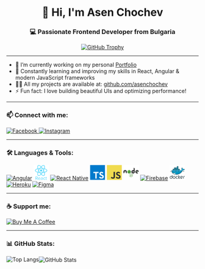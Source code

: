 <h1 align="center">👋 Hi, I'm Asen Chochev</h1>
<h3 align="center">💻 Passionate Frontend Developer from Bulgaria</h3>

<p align="center">
  <a href="https://github.com/asenchochev">
    <img src="https://github-profile-trophy.vercel.app/?username=asenchochev&theme=algolia&margin-w=10&margin-h=10&row=2&column=3" alt="GitHub Trophy" />
  </a>
</p>

---

- 🔭 I’m currently working on my personal [Portfolio](https://github.com/asenchochev/portfolio)
- 🌱 Constantly learning and improving my skills in React, Angular & modern JavaScript frameworks
- 👨‍💻 All my projects are available at: [github.com/asenchochev]([https://github.com/asenchochev](https://github.com/asenchochev?tab=repositories))
- ⚡ Fun fact: I love building beautiful UIs and optimizing performance!

---

<h3 align="left">📫 Connect with me:</h3>
<p align="left">
  <a href="https://fb.com/asen.chochev" target="_blank">
    <img src="https://raw.githubusercontent.com/rahuldkjain/github-profile-readme-generator/master/src/images/icons/Social/facebook.svg" alt="Facebook" height="30" width="40" />
  </a>
  <a href="https://instagram.com/asenchochev" target="_blank">
    <img src="https://raw.githubusercontent.com/rahuldkjain/github-profile-readme-generator/master/src/images/icons/Social/instagram.svg" alt="Instagram" height="30" width="40" />
  </a>
</p>

---

<h3 align="left">🛠️ Languages & Tools:</h3>
<p align="left">
  <a href="https://angular.io" target="_blank"><img src="https://angular.io/assets/images/logos/angular/angular.svg" alt="Angular" width="40" height="40"/></a>
  <a href="https://reactjs.org/" target="_blank"><img src="https://raw.githubusercontent.com/devicons/devicon/master/icons/react/react-original-wordmark.svg" alt="React" width="40" height="40"/></a>
  <a href="https://reactnative.dev/" target="_blank"><img src="https://reactnative.dev/img/header_logo.svg" alt="React Native" width="40" height="40"/></a>
  <a href="https://www.typescriptlang.org/" target="_blank"><img src="https://raw.githubusercontent.com/devicons/devicon/master/icons/typescript/typescript-original.svg" alt="TypeScript" width="40" height="40"/></a>
  <a href="https://developer.mozilla.org/en-US/docs/Web/JavaScript" target="_blank"><img src="https://raw.githubusercontent.com/devicons/devicon/master/icons/javascript/javascript-original.svg" alt="JavaScript" width="40" height="40"/></a>
  <a href="https://nodejs.org" target="_blank"><img src="https://raw.githubusercontent.com/devicons/devicon/master/icons/nodejs/nodejs-original-wordmark.svg" alt="Node.js" width="40" height="40"/></a>
  <a href="https://firebase.google.com/" target="_blank"><img src="https://www.vectorlogo.zone/logos/firebase/firebase-icon.svg" alt="Firebase" width="40" height="40"/></a>
  <a href="https://www.docker.com/" target="_blank"><img src="https://raw.githubusercontent.com/devicons/devicon/master/icons/docker/docker-original-wordmark.svg" alt="Docker" width="40" height="40"/></a>
  <a href="https://heroku.com" target="_blank"><img src="https://www.vectorlogo.zone/logos/heroku/heroku-icon.svg" alt="Heroku" width="40" height="40"/></a>
  <a href="https://www.figma.com/" target="_blank"><img src="https://www.vectorlogo.zone/logos/figma/figma-icon.svg" alt="Figma" width="40" height="40"/></a>
</p>

---

<h3 align="left">☕ Support me:</h3>
<p>
  <a href="https://www.buymeacoffee.com/asenchochev" target="_blank">
    <img src="https://cdn.buymeacoffee.com/buttons/v2/default-yellow.png" height="50" width="210" alt="Buy Me A Coffee" />
  </a>
</p>

---

<h3 align="left">📊 GitHub Stats:</h3>
<p>
  <img align="left" src="https://github-readme-stats.vercel.app/api/top-langs/?username=asenchochev&layout=compact&theme=radical" alt="Top Langs" />
</p>
<p>
  <img align="center" src="https://github-readme-stats.vercel.app/api?username=asenchochev&show_icons=true&theme=radical" alt="GitHub Stats" />
</p>
